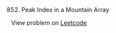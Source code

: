 852. Peak Index in a Mountain Array

View problem on [Leetcode](https://leetcode.com/problems/peak-index-in-a-mountain-array/description/)